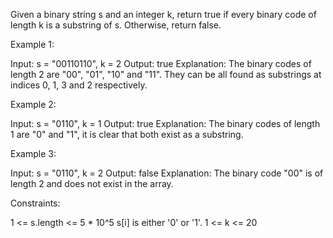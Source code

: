 Given a binary string s and an integer k, return true if every binary code of
length k is a substring of s. Otherwise, return false.


Example 1:


Input: s = "00110110", k = 2
Output: true
Explanation: The binary codes of length 2 are "00", "01", "10" and "11". They
can be all found as substrings at indices 0, 1, 3 and 2 respectively.


Example 2:


Input: s = "0110", k = 1
Output: true
Explanation: The binary codes of length 1 are "0" and "1", it is clear that
both exist as a substring. 


Example 3:


Input: s = "0110", k = 2
Output: false
Explanation: The binary code "00" is of length 2 and does not exist in the
array.



Constraints:


1 <= s.length <= 5 * 10^5
s[i] is either '0' or '1'.
1 <= k <= 20




